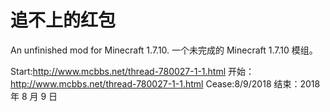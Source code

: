 # 追不上的红包
An unfinished mod for Minecraft 1.7.10.
一个未完成的 Minecraft 1.7.10 模组。

Start:http://www.mcbbs.net/thread-780027-1-1.html
开始：http://www.mcbbs.net/thread-780027-1-1.html
Cease:8/9/2018
结束：2018 年 8 月 9 日
